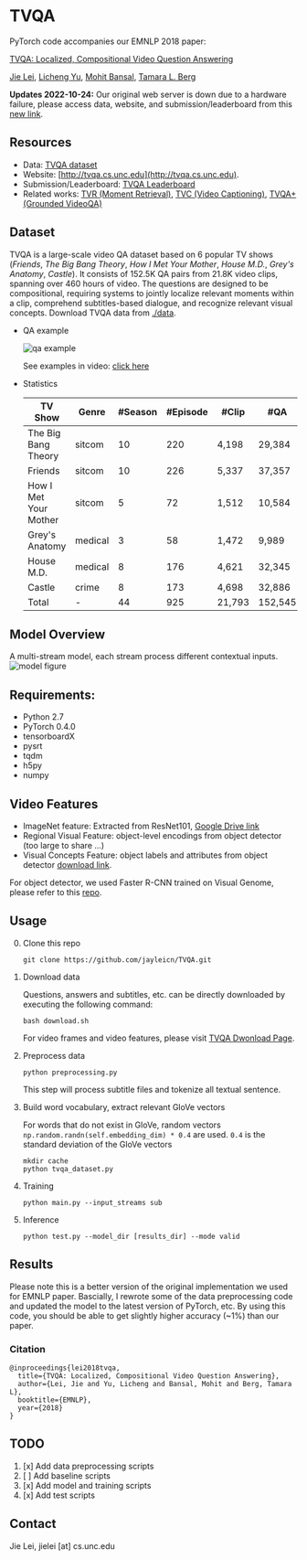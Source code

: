 # TVQA
PyTorch code accompanies our EMNLP 2018 paper:

[TVQA: Localized, Compositional Video Question Answering](https://arxiv.org/abs/1809.01696)

[Jie Lei](http://www.cs.unc.edu/~jielei/), [Licheng Yu](http://www.cs.unc.edu/~licheng/),
[Mohit Bansal](http://www.cs.unc.edu/~mbansal/), [Tamara L. Berg](http://tamaraberg.com/)


**Updates 2022-10-24:** Our original web server is down due to a hardware failure, please access data, website, and submission/leaderboard from this [new link](https://nlp.cs.unc.edu/data/jielei/tvqa/tvqa_public_html).


## Resources
- Data: [TVQA dataset](http://tvqa.cs.unc.edu/download_tvqa.html)
- Website: [http://tvqa.cs.unc.edu](http://tvqa.cs.unc.edu).
- Submission/Leaderboard: [TVQA Leaderboard](http://tvqa.cs.unc.edu/leaderboard.html)
- Related works: [TVR (Moment Retrieval)](https://github.com/jayleicn/TVRetrieval), [TVC (Video Captioning)](https://github.com/jayleicn/TVCaption), [TVQA+ (Grounded VideoQA)](https://github.com/jayleicn/TVQAplus)

## Dataset
TVQA is a large-scale video QA dataset based on 6 popular TV shows 
(*Friends*, *The Big Bang Theory*, *How I Met Your Mother*, *House M.D.*, *Grey's Anatomy*, *Castle*). 
It consists of 152.5K QA pairs from 21.8K video clips, spanning over 460 hours of video. 
The questions are designed to be compositional, requiring systems to jointly localize 
relevant moments within a clip, comprehend subtitles-based dialogue, and recognize 
relevant visual concepts. Download TVQA data from [./data](./data).

- QA example

    ![qa example](./imgs/example_main.png)

    See examples in video: [click here](https://nlp.cs.unc.edu/data/jielei/tvqa/tvqa_public_html/explore.html)
- Statistics

    | TV Show               | Genre   | #Season | #Episode | #Clip  | #QA     |
    |-----------------------|---------|---------|----------|--------|---------|
    | The Big Bang Theory   | sitcom  | 10      | 220      | 4,198  | 29,384  |
    | Friends               | sitcom  | 10      | 226      | 5,337  | 37,357  |
    | How I Met Your Mother | sitcom  | 5       | 72       | 1,512  | 10,584  |
    | Grey's Anatomy        | medical | 3       | 58       | 1,472  | 9,989   |
    | House M.D.            | medical | 8       | 176      | 4,621  | 32,345  |
    | Castle                | crime   | 8       | 173      | 4,698  | 32,886  |
    | Total                 | -       | 44      | 925      | 21,793 | 152,545 |



## Model Overview
A multi-stream model, each stream process different contextual inputs. 
![model figure](./imgs/model_main.png)

## Requirements:
- Python 2.7
- PyTorch 0.4.0
- tensorboardX
- pysrt
- tqdm
- h5py
- numpy

## Video Features
- ImageNet feature: Extracted from ResNet101, 
  [Google Drive link](https://drive.google.com/a/cs.unc.edu/file/d/1klm3FUJMCRPJjHZx497MvpGzrSrXgGIl/view?usp=sharing)
- Regional Visual Feature: object-level encodings from object detector (too large to share ...)
- Visual Concepts Feature: object labels and attributes from object detector
  [download link](https://nlp.cs.unc.edu/data/jielei/tvqa/files/det_visual_concepts_hq.pickle.tar.gz). 

For object detector, we used Faster R-CNN trained on Visual Genome, please refer to this 
[repo](https://github.com/peteanderson80/bottom-up-attention).
  
## Usage

0. Clone this repo

    ```
    git clone https://github.com/jayleicn/TVQA.git
    ```

1. Download data

    Questions, answers and subtitles, etc. can be directly downloaded by executing the following command:
    ```
    bash download.sh
    ```
    For video frames and video features, please visit [TVQA Dwonload Page](http://tvqa.cs.unc.edu/index.html#download).

2. Preprocess data

    ```
    python preprocessing.py
    ```
    This step will process subtitle files and tokenize all textual sentence.

3. Build word vocabulary, extract relevant GloVe vectors
    
    For words that do not exist in GloVe, random vectors `np.random.randn(self.embedding_dim) * 0.4` are used. 
    `0.4` is the standard deviation of the GloVe vectors
    ```
    mkdir cache
    python tvqa_dataset.py
    ```

4. Training
    ```
    python main.py --input_streams sub
    ```

5. Inference
    ```
    python test.py --model_dir [results_dir] --mode valid
    ```


## Results
Please note this is a better version of the original implementation we used for EMNLP paper. 
Bascially, I rewrote some of the data preprocessing code and updated the model to the latest 
version of PyTorch, etc. By using this code, you should be able to get slightly 
higher accuracy (~1%) than our paper.


### Citation
```
@inproceedings{lei2018tvqa,
  title={TVQA: Localized, Compositional Video Question Answering},
  author={Lei, Jie and Yu, Licheng and Bansal, Mohit and Berg, Tamara L},
  booktitle={EMNLP},
  year={2018}
}
```

## TODO
1. [x] Add data preprocessing scripts
2. [ ] Add baseline scripts
3. [x] Add model and training scripts
4. [x] Add test scripts


## Contact
Jie Lei, jielei [at] cs.unc.edu
